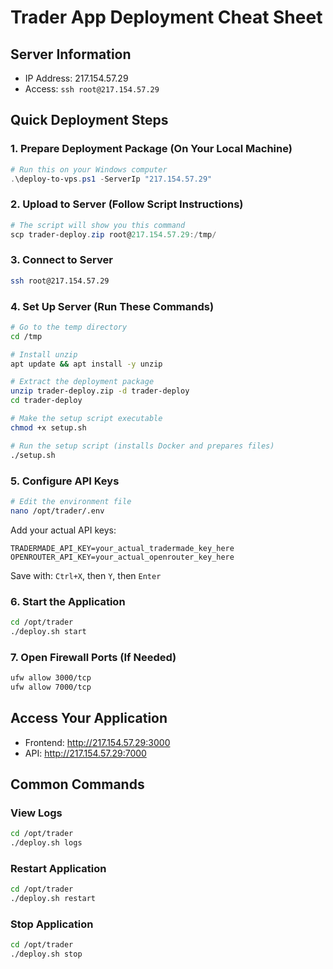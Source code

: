 # Trader App Deployment Cheat Sheet

## Server Information
- IP Address: 217.154.57.29
- Access: `ssh root@217.154.57.29`

## Quick Deployment Steps

### 1. Prepare Deployment Package (On Your Local Machine)
```powershell
# Run this on your Windows computer
.\deploy-to-vps.ps1 -ServerIp "217.154.57.29"
```

### 2. Upload to Server (Follow Script Instructions)
```powershell
# The script will show you this command
scp trader-deploy.zip root@217.154.57.29:/tmp/
```

### 3. Connect to Server
```bash
ssh root@217.154.57.29
```

### 4. Set Up Server (Run These Commands)
```bash
# Go to the temp directory
cd /tmp

# Install unzip
apt update && apt install -y unzip

# Extract the deployment package
unzip trader-deploy.zip -d trader-deploy
cd trader-deploy

# Make the setup script executable
chmod +x setup.sh

# Run the setup script (installs Docker and prepares files)
./setup.sh
```

### 5. Configure API Keys
```bash
# Edit the environment file
nano /opt/trader/.env
```

Add your actual API keys:
```
TRADERMADE_API_KEY=your_actual_tradermade_key_here
OPENROUTER_API_KEY=your_actual_openrouter_key_here
```

Save with: `Ctrl+X`, then `Y`, then `Enter`

### 6. Start the Application
```bash
cd /opt/trader
./deploy.sh start
```

### 7. Open Firewall Ports (If Needed)
```bash
ufw allow 3000/tcp
ufw allow 7000/tcp
```

## Access Your Application
- Frontend: http://217.154.57.29:3000
- API: http://217.154.57.29:7000

## Common Commands

### View Logs
```bash
cd /opt/trader
./deploy.sh logs
```

### Restart Application
```bash
cd /opt/trader
./deploy.sh restart
```

### Stop Application
```bash
cd /opt/trader
./deploy.sh stop
```
